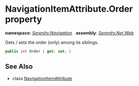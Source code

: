 # NavigationItemAttribute.Order property
**namespace:** *[Serenity.Navigation](../../README.md#serenity.navigation-namespace)*   **assembly**: *[Serenity.Net.Web](../../README.md)*

Gets / sets the order (only) among its siblings.

```csharp
public int Order { get; set; }
```

## See Also

* class [NavigationItemAttribute](../NavigationItemAttribute.md)